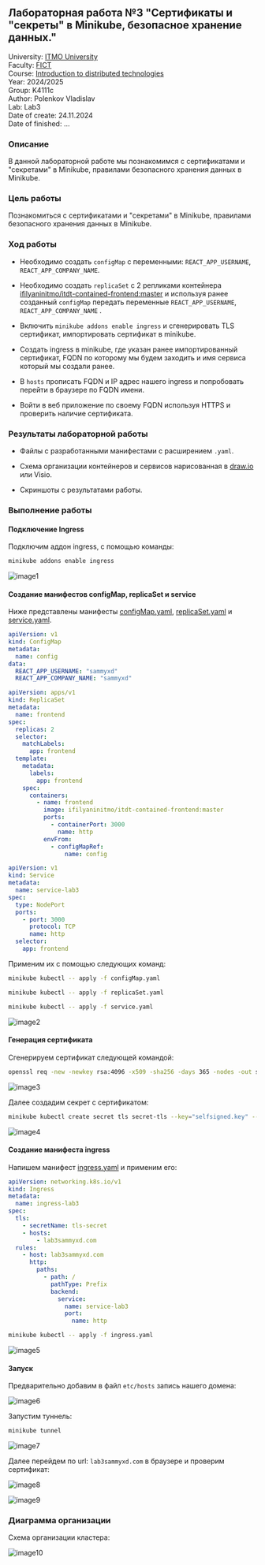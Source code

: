 ## Лабораторная работа №3 "Сертификаты и "секреты" в Minikube, безопасное хранение данных."
University: [ITMO University](https://itmo.ru/ru/) \
Faculty: [FICT](https://fict.itmo.ru) \
Course: [Introduction to distributed technologies](https://github.com/itmo-ict-faculty/introduction-to-distributed-technologies) \
Year: 2024/2025 \
Group: K4111c \
Author: Polenkov Vladislav \
Lab: Lab3 \
Date of create: 24.11.2024 \
Date of finished: ...

### Описание
В данной лабораторной работе мы познакомимся с сертификатами и "секретами" в Minikube, правилами безопасного хранения данных в Minikube. 

### Цель работы
Познакомиться с сертификатами и "секретами" в Minikube, правилами безопасного хранения данных в Minikube. 

### Ход работы

- Необходимо создать `configMap` с переменными: `REACT_APP_USERNAME`, `REACT_APP_COMPANY_NAME`.

- Необходимо создать `replicaSet` с 2 репликами контейнера [ifilyaninitmo/itdt-contained-frontend:master](https://hub.docker.com/repository/docker/ifilyaninitmo/itdt-contained-frontend) и используя ранее созданный `configMap` передать переменные `REACT_APP_USERNAME`, `REACT_APP_COMPANY_NAME` .

- Включить `minikube addons enable ingress` и сгенерировать TLS сертификат, импортировать сертификат в minikube. 

- Создать ingress в minikube, где указан ранее импортированный сертификат, FQDN по которому мы будем заходить и имя сервиса который мы создали ранее.

- В `hosts` прописать FQDN и IP адрес нашего ingress и попробовать перейти в браузере по FQDN имени. 

- Войти в веб приложение по своему FQDN используя HTTPS и проверить наличие сертификата.

### Результаты лабораторной работы

- Файлы с разработанными манифестами с расширением `.yaml`.

- Схема организации контейнеров и сервисов нарисованная в [draw.io](https://app.diagrams.net) или Visio.

- Скриншоты c результатами работы.

### Выполнение работы

#### Подключение Ingress

Подключим аддон ingress, с помощью команды:

```bash
minikube addons enable ingress
```

![image1](/lab3/images/image1.png)

#### Создание манифестов configMap, replicaSet и service

Ниже представлены манифесты [configMap.yaml](/lab3/configMap.yaml), [replicaSet.yaml](/lab3/replicaSet.yaml) и [service.yaml](/lab3/service.yaml).

```yaml
apiVersion: v1
kind: ConfigMap
metadata:
  name: config
data:
  REACT_APP_USERNAME: "sammyxd"
  REACT_APP_COMPANY_NAME: "sammyxd"
```
```yaml
apiVersion: apps/v1
kind: ReplicaSet
metadata:
  name: frontend
spec:
  replicas: 2
  selector:
    matchLabels:
      app: frontend
  template:
    metadata:
      labels:
        app: frontend
    spec:
      containers:
        - name: frontend
          image: ifilyaninitmo/itdt-contained-frontend:master
          ports:
            - containerPort: 3000
              name: http
          envFrom:
            - configMapRef:
                name: config
```

```yaml
apiVersion: v1
kind: Service
metadata:
  name: service-lab3
spec:
  type: NodePort
  ports:
    - port: 3000
      protocol: TCP
      name: http
  selector:
    app: frontend
```
Применим их с помощью следующих команд:

```bash
minikube kubectl -- apply -f configMap.yaml
```

```bash
minikube kubectl -- apply -f replicaSet.yaml
```

```bash
minikube kubectl -- apply -f service.yaml
```

![image2](/lab3/images/image2.png)

#### Генерация сертификата

Сгенерируем сертификат следующей командой:

```bash
openssl req -new -newkey rsa:4096 -x509 -sha256 -days 365 -nodes -out selfsigned.crt -keyout selfsigned.key
```

![image3](/lab3/images/image3.png)

Далее создадим секрет с сертификатом:

```bash
minikube kubectl create secret tls secret-tls --key="selfsigned.key" --cert="selfsigned.crt"
```

![image4](/lab3/images/image4.png)

#### Создание манифеста ingress

Напишем манифест [ingress.yaml](/lab3/ingress.yaml) и применим его:

```yaml
apiVersion: networking.k8s.io/v1
kind: Ingress
metadata:
  name: ingress-lab3
spec:
  tls:
    - secretName: tls-secret
    - hosts:
        - lab3sammyxd.com
  rules:
    - host: lab3sammyxd.com
      http:
        paths:
          - path: /
            pathType: Prefix
            backend:
              service:
                name: service-lab3
                port:
                  name: http
```

```bash
minikube kubectl -- apply -f ingress.yaml
```

![image5](/lab3/images/image5.png)

#### Запуск

Предварительно добавим в файл ```etc/hosts``` запись нашего домена:

![image6](/lab3/images/image6.png)

Запустим туннель:

```bash
minikube tunnel
```

![image7](/lab3/images/image7.png)

Далее перейдем по url: ```lab3sammyxd.com``` в браузере и проверим сертификат:

![image8](/lab3/images/image8.png)

![image9](/lab3/images/image9.png)

### Диаграмма организации

Схема организации кластера:

![image10](/lab3/images/image10.png)